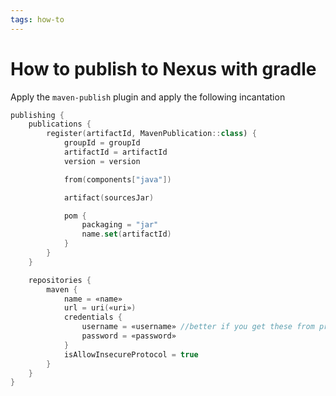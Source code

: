 ```yaml
---
tags: how-to
---
```


# How to publish to Nexus with gradle
Apply the `maven-publish` plugin and apply the following incantation

```kotlin
publishing {
    publications {
        register(artifactId, MavenPublication::class) {
            groupId = groupId
            artifactId = artifactId
            version = version

            from(components["java"])

            artifact(sourcesJar)

            pom {
                packaging = "jar"
                name.set(artifactId)
            }
        }
    }

    repositories {
        maven {
            name = «name»
            url = uri(«uri»)
            credentials {
                username = «username» //better if you get these from properties
                password = «password»
            }
            isAllowInsecureProtocol = true
        }
    }
}
```
